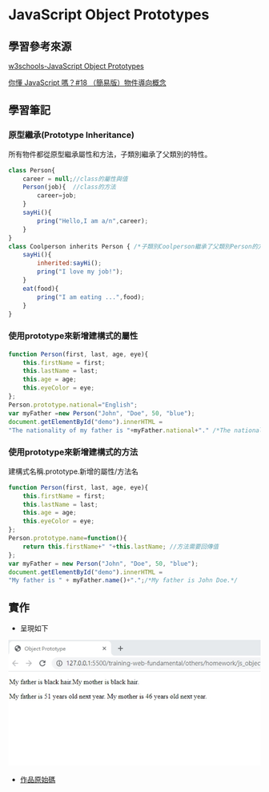 # JavaScript Object Prototypes

## 學習參考來源

[w3schools-JavaScript Object Prototypes](https://www.w3schools.com/js/js_object_prototypes.asp)

[你懂 JavaScript 嗎？#18 （簡易版）物件導向概念](https://ithelp.ithome.com.tw/articles/10204974)

## 學習筆記

### 原型繼承(Prototype Inheritance)

所有物件都從原型繼承屬性和方法，子類別繼承了父類別的特性。

```javascript
class Person{
    career = null;//class的屬性與值
    Person(job){  //class的方法
        career=job;
    }
    sayHi(){
        pring("Hello,I am a/n",career);
    }
}
class Coolperson inherits Person { /*子類別Coolperson繼承了父類別Person的方法sayHi()*/
    sayHi(){
        inherited:sayHi();
        pring("I love my job!");
    }
    eat(food){
        pring("I am eating ...",food);
    }
}
```

### 使用prototype來新增建構式的屬性

```javascript
function Person(first, last, age, eye){
    this.firstName = first;
    this.lastName = last;
    this.age = age;
    this.eyeColor = eye;
};
Person.prototype.national="English";
var myFather =new Person("John", "Doe", 50, "blue");
document.getElementById("demo").innerHTML =
"The nationality of my father is "+myFather.national+"." /*The nationality of my father is English.*/
```

### 使用prototype來新增建構式的方法

建構式名稱.prototype.新增的屬性/方法名

```javascript
function Person(first, last, age, eye){
    this.firstName = first;
    this.lastName = last;
    this.age = age;
    this.eyeColor = eye;
};
Person.prototype.name=function(){
    return this.firstName+" "+this.lastName; //方法需要回傳值
};
var myFather = new Person("John", "Doe", 50, "blue");
document.getElementById("demo").innerHTML =
"My father is " + myFather.name()+".";/*My father is John Doe.*/
```

## 實作

- 呈現如下

![使用prototype更換建構式方法屬性](../js_object_prototype/images/1598616354021.jpg)

- [作品原始碼](../js_object_prototype/homework/js_Object_prototype_practice.html)
